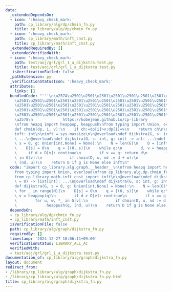```yaml
---
data:
  _extendedDependsOn:
  - icon: ':heavy_check_mark:'
    path: cp_library/alg/dp/chmin_fn.py
    title: cp_library/alg/dp/chmin_fn.py
  - icon: ':heavy_check_mark:'
    path: cp_library/math/inft_cnst.py
    title: cp_library/math/inft_cnst.py
  _extendedRequiredBy: []
  _extendedVerifiedWith:
  - icon: ':heavy_check_mark:'
    path: test/aoj/grl/grl_1_a_dijkstra.test.py
    title: test/aoj/grl/grl_1_a_dijkstra.test.py
  _isVerificationFailed: false
  _pathExtension: py
  _verificationStatusIcon: ':heavy_check_mark:'
  attributes:
    links: []
  bundledCode: "'''\n\u257A\u2501\u2501\u2501\u2501\u2501\u2501\u2501\u2501\u2501\u2501\
    \u2501\u2501\u2501\u2501\u2501\u2501\u2501\u2501\u2501\u2501\u2501\u2501\u2501\
    \u2501\u2501\u2501\u2501\u2501\u2501\u2501\u2501\u2501\u2501\u2501\u2501\u2501\
    \u2501\u2501\u2501\u2501\u2501\u2501\u2501\u2501\u2501\u2501\u2501\u2501\u2501\
    \u2501\u2501\u2501\u2501\u2501\u2501\u2501\u2501\u2501\u2501\u2501\u2501\u2501\
    \u2578\n             https://kobejean.github.io/cp-library               \n'''\n\
    \nfrom heapq import heappop, heappush\nfrom typing import Union, overload\n\n\n\
    def chmin(dp, i, v):\n    if ch:=dp[i]>v:dp[i]=v\n    return ch\n\nimport sys\n\
    inft: int\n\ninft = sys.maxsize\n\n@overload\ndef dijkstra(G, s: int = 0) -> list[int]:\
    \ ...\n@overload\ndef dijkstra(G, s: int, g: int) -> int: ...\ndef dijkstra(G,\
    \ s = 0, g: Union[int,None] = None):\n    N = len(G)\n    D = [inft for _ in range(N)]\n\
    \    D[s] = 0\n    q = [(0, s)]\n    while q:\n        d, v = heappop(q)\n   \
    \     if d > D[v]: continue\n        if v == g: return d\n        for u, w, *_\
    \ in G[v]:\n            if chmin(D, u, nd := d + w):\n                heappush(q,\
    \ (nd, u))\n    return D if g is None else inft\n"
  code: "import cp_library.alg.graph.__header__\n\nfrom heapq import heappop, heappush\n\
    from typing import Union, overload\nfrom cp_library.alg.dp.chmin_fn import chmin\n\
    from cp_library.math.inft_cnst import inft\n\n@overload\ndef dijkstra(G, s: int\
    \ = 0) -> list[int]: ...\n@overload\ndef dijkstra(G, s: int, g: int) -> int: ...\n\
    def dijkstra(G, s = 0, g: Union[int,None] = None):\n    N = len(G)\n    D = [inft\
    \ for _ in range(N)]\n    D[s] = 0\n    q = [(0, s)]\n    while q:\n        d,\
    \ v = heappop(q)\n        if d > D[v]: continue\n        if v == g: return d\n\
    \        for u, w, *_ in G[v]:\n            if chmin(D, u, nd := d + w):\n   \
    \             heappush(q, (nd, u))\n    return D if g is None else inft"
  dependsOn:
  - cp_library/alg/dp/chmin_fn.py
  - cp_library/math/inft_cnst.py
  isVerificationFile: false
  path: cp_library/alg/graph/dijkstra_fn.py
  requiredBy: []
  timestamp: '2024-12-27 10:06:11+09:00'
  verificationStatus: LIBRARY_ALL_AC
  verifiedWith:
  - test/aoj/grl/grl_1_a_dijkstra.test.py
documentation_of: cp_library/alg/graph/dijkstra_fn.py
layout: document
redirect_from:
- /library/cp_library/alg/graph/dijkstra_fn.py
- /library/cp_library/alg/graph/dijkstra_fn.py.html
title: cp_library/alg/graph/dijkstra_fn.py
---
```

